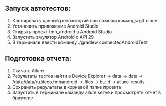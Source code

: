 ## Запуск автотестов:

1. Клонировать данный репозиторий при помощи команды git clone
2. Установить приложение Android Studio
3. Открыть проект fmh_android в Android Studio
4. Запустить эмулятор Android с API 29
5. В терминале ввести команду ./gradlew connectedAndroidTest

## Подготовка отчета:
1. Скачать Allure
2. Результаты тестов найти в Device Explorer -> data -> data -> /data/data/ru.iteco.fmhandroid -> files -> build -> allure-results
8. Сохранить результаты в корневой папке проекта
9. Запустить в терминале команду allure serve и просмотреть отчет в браузере